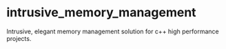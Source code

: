 # intrusive_memory_management
Intrusive, elegant memory management solution for c++ high performance projects.
